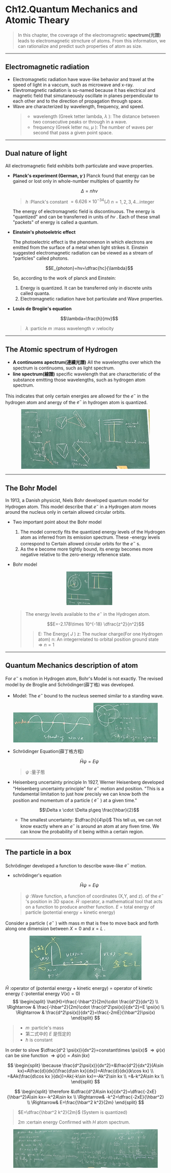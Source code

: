 # Ch12.Quantum Mechanics and Atomic Theary

> In this chapter, the coverage of the electromagnetic **spectrum(光譜)** leads to electromagnetic strncture of atoms. From this information, we can rationalize and predict such properties of atom as size.

---

## Electromagnetic radiation

* Electromagnetic radiation have wave-like behavior and travel at the speed of light in a vaccum, such as microwave and x-ray.
* Elevtromagnetic radiation is so-named because it has electrical and magnetic field that simutaneously oscillate in planes perpendicular to each other and to the direction of propagation through space.
* Wave are characterized by wavelength, frequency, and speed.
  >
  > * wavelength (Greek tetter lambda, $\lambda$ ): The distance between two consecutive peaks or through in a wave.
  > * frequency (Greek letter nu, $\mu$ ): The number of waves per second that pass a given point space.

---

## Dual nature of light

All electromagnetic field exhibits both particulate and wave properties.

* **Planck's experiment (German, $\gamma$ )**
  Planck found that energy can be gained or lost only in whole-number multiples of quantity $hv$

  $$\Delta=nh \nu$$

  > $h$ :Planck's constant $=6.626\times 10^{-34}(J)$
  > $n=1, 2, 3, 4\dotsc \text{integer}$

  The energy of electromagnetic field is discontinuous. The energy is "quantized" and can be transferred in units of $hv$ . Each of these small "packets" of energy is called a quantum.

* **Einstein's photoeletric effect**

  The photoelectric effect is the phenomenon in which electrons are emitted from the surface of a metal when light strikes it.
  Einstein suggested electromagnetic radiation can be viewed as a stream of "particles" called photons.

  $$E_{photon}=hv=\dfrac{hc}{\lambda}$$

  So, according to the work of planck and Einstein:
    1. Energy is quantized. It can be transferred only in discrete units called quanta.
    2. Electromagnetic radiation have bot particulate and Wave properties.

* **Louis de Brogiie's equation**

  $$\lambda=\frac{h}{mv}$$

  > $\lambda$ :particle
  > $m$ :mass wavelength
  > $v$ :velocity

---

## The Atomic spectrum of Hydrogen

* **A continuoms apectrum(連續光譜)**
  All the wavelengths over which the spectrum is continuoms, such as light spectrum.
* **line spectrum(線譜)**
  specific wavelength that are charactteristic of the substance emitting those wavelengths, such as hydrogen atom spectrum.

This indicates that only certain energies are allowed for the $e^-$ in the hydrogen atom and anergy of the $e^-$ in hydrogen atom is quantized.

<div align=center>
  <img src=./Picture/112-3-6/IMG20230306_ABC.jpg width=80%>
</div>

---

## The Bohr Model

In 1913, a Danish physicist, Niels Bohr developed quantum model for Hydrogen atom.
This model describe that $e^-$ in a Hydrogen atom moves around the nucleus only in certain allowed circular orbits.

* Two important point about the Bohr model
  1. The model correctly fits the quantized energy levels of the Hydrogen atom as inferred from its emission spectrum.
  These -energy levels correspond to Certain allowed circular orbits for the $e^-$ s.
  2. As the e become more tightly bound, its energy becomes more negative relative to the zero-energy refenence state.
* Bohr model

  <div align="center"><img src=./Picture/112-3-6/IMG20230306_D.png width=30%></div>

  > The energy levels available to the $e^-$ in the Hydrogen atom.
  >
  > $$E=-2.178\times 10^{-18} \dfrac{z^2}{n^2}$$
  >
  >>E: The Energy( $J$ )
  >>z: The nuclear charge(For one Hydrogen atom)
  >>n: An integerrelated to orbital position ground state $\Rightarrow n=1$

---

## Quantum Mechanics description of atom

For $e^-$ s motion in Hydrogen atom, Bohr's Model is not exactly. The revised model by de Broglie and Schrödinger(薛丁格) was developed.

* Model:
  The $e^-$ bound to the nucleus seemed similar to a standing wave.

<div align=center><img src=./Picture/112-3-6/IMG20230306_E.jpg width=50%><img src=./Picture/112-3-6/IMG20230306_F.jpg width=40%></div>

* Schrödinger Equation(薛丁格方程)

  $$\hat {H}\psi =E\psi$$

  > $\psi$ :量子態

* Heisenberg uncertainty principle
  In 1927, Werner Heisenberg developed "Heisenberg uncertainty principle" for $e^-$ motion and position.
  "This is a fundamental limitation to just how precisly we can know both the position and momentum of a particle ( $e^-$ ) at a given time."

  $$\Delta x \cdot \Delta p\geq \frac{\hbar}{2}$$

  * The smallest uncertainty: $\dfrac{h}{4\pi}$
    This tell us, we can not know exactly where an $e^-$ is around an atom at any fiven time. We can know the probability of it being within a certain region.

---

## The particle in a box

Schrödinger developed a function to describe wave-like $e^-$ motion.

* schrödinger's equation

  $$\hat{H}\psi=E\psi$$

  > $\psi$ :Wave function, a function of coordinates (X,Y, and z). of the $e^-$ 's position in 3D space.
  > $\hat{H}$ :operator, a mathematical tool that acts on a function to produce another function.
  > $E$ = total energy of particle (potential energy $+$ kinetic energy)

Consider а particle ( $e^-$ ) with mass $m$ that is free to move back and forth along one dimension between $X=0$ and $x=L$ .

<div align=center><img src=./Picture/112-3-13/IMG20230313_A.png width=70%></div>

$\hat{H}$ :operator of (potential energy $+$ kinetic energy) $=$ operator of kinetic energy $(\because \text{potential energy} \ V(x)=0)$
$$
\begin{split}
\hat{H}=\frac{-\hbar^2}{2m}\cdot \frac{d^2}{dx^2} \\
\Rightarrow & \frac{-\hbar^2}{2m}\cdot \frac{d^2\psi(x)}{dx^2}=E \psi(x) \\
\Rightarrow & \frac{d^2\psi(x)}{dx^2}=\frac{-2mE}{\hbar^2}\psi(x)
\end{split}
$$

> * $m$ :particle's mass
> * 第二式中的 $E$ 是恆定的
> * $\hbar$ is constant

In order to slove $\dfrac{d^2 \psi(x)}{dx^2}=constant\times \psi(x)$
$\Rightarrow \psi(x)$ can be sine function $\Rightarrow \psi(x)=A\sin(kx)$

$$
\begin{split}
  \because \frac{d^2\psi(x)}{dx^2}=&\frac{d^2}{dx^2}(A\sin kx)=A\frac{d}{dx}(\frac{d\sin kx}{dx})=A\frac{d}{dx}(k\cos kx) \\
  =&Ak(\frac{d\cos kx }{dx})=Ak(-k\sin kx)=-Ak^2\sin kx \\
  =&-k^2A\sin kx \\
\end{split}
$$

$$
\begin{split}
  \therefore &\dfrac{d^2A\sin kx}{dx^2}=\dfrac{-2xE}{\hbar^2}A\sin kx=-k^2A\sin kx \\
  \Rightarrow& -k^2=\dfrac{-2xE}{\hbar^2} \\
  \Rightarrow& E=\frac{\hbar^2 k^2}{2m}
\end{split}
$$

> $E=\dfrac{\hbar^2 k^2}{2m}$ (System is quantized)
>
> $2m$ :certain energy
> Confirmed with $H$ atom spectrum.

<div align="center"><img src=./Picture/112-3-13/IMG20230313_31.jpg width=90%></div>
